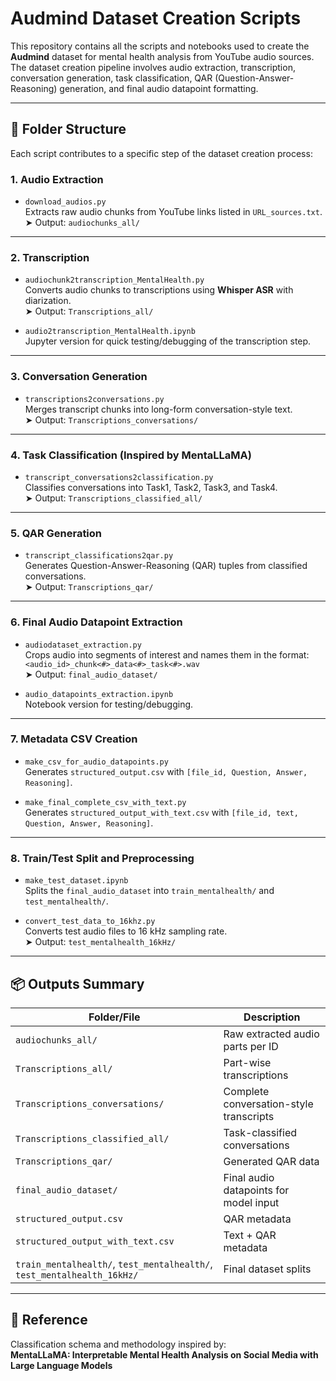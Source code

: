 # Audmind Dataset Creation Scripts

This repository contains all the scripts and notebooks used to create the **Audmind** dataset for mental health analysis from YouTube audio sources. The dataset creation pipeline involves audio extraction, transcription, conversation generation, task classification, QAR (Question-Answer-Reasoning) generation, and final audio datapoint formatting.

---

## 📁 Folder Structure

Each script contributes to a specific step of the dataset creation process:

### 1. **Audio Extraction**
- `download_audios.py`  
  Extracts raw audio chunks from YouTube links listed in `URL_sources.txt`.  
  ➤ Output: `audiochunks_all/`

---

### 2. **Transcription**
- `audiochunk2transcription_MentalHealth.py`  
  Converts audio chunks to transcriptions using **Whisper ASR** with diarization.  
  ➤ Output: `Transcriptions_all/`

- `audio2transcription_MentalHealth.ipynb`  
  Jupyter version for quick testing/debugging of the transcription step.

---

### 3. **Conversation Generation**
- `transcriptions2conversations.py`  
  Merges transcript chunks into long-form conversation-style text.  
  ➤ Output: `Transcriptions_conversations/`

---

### 4. **Task Classification (Inspired by MentaLLaMA)**
- `transcript_conversations2classification.py`  
  Classifies conversations into Task1, Task2, Task3, and Task4.  
  ➤ Output: `Transcriptions_classified_all/`

---

### 5. **QAR Generation**
- `transcript_classifications2qar.py`  
  Generates Question-Answer-Reasoning (QAR) tuples from classified conversations.  
  ➤ Output: `Transcriptions_qar/`

---

### 6. **Final Audio Datapoint Extraction**
- `audiodataset_extraction.py`  
  Crops audio into segments of interest and names them in the format:  
  `<audio_id>_chunk<#>_data<#>_task<#>.wav`  
  ➤ Output: `final_audio_dataset/`

- `audio_datapoints_extraction.ipynb`  
  Notebook version for testing/debugging.

---

### 7. **Metadata CSV Creation**
- `make_csv_for_audio_datapoints.py`  
  Generates `structured_output.csv` with `[file_id, Question, Answer, Reasoning]`.

- `make_final_complete_csv_with_text.py`  
  Generates `structured_output_with_text.csv` with `[file_id, text, Question, Answer, Reasoning]`.

---

### 8. **Train/Test Split and Preprocessing**
- `make_test_dataset.ipynb`  
  Splits the `final_audio_dataset` into `train_mentalhealth/` and `test_mentalhealth/`.

- `convert_test_data_to_16khz.py`  
  Converts test audio files to 16 kHz sampling rate.  
  ➤ Output: `test_mentalhealth_16kHz/`

---

## 📦 Outputs Summary

| Folder/File                        | Description |
|----------------------------------|-------------|
| `audiochunks_all/`               | Raw extracted audio parts per ID |
| `Transcriptions_all/`           | Part-wise transcriptions |
| `Transcriptions_conversations/` | Complete conversation-style transcripts |
| `Transcriptions_classified_all/`| Task-classified conversations |
| `Transcriptions_qar/`           | Generated QAR data |
| `final_audio_dataset/`          | Final audio datapoints for model input |
| `structured_output.csv`         | QAR metadata |
| `structured_output_with_text.csv` | Text + QAR metadata |
| `train_mentalhealth/`, `test_mentalhealth/`, `test_mentalhealth_16kHz/` | Final dataset splits |

---

## 🔗 Reference

Classification schema and methodology inspired by:  
**MentaLLaMA: Interpretable Mental Health Analysis on Social Media with Large Language Models**

